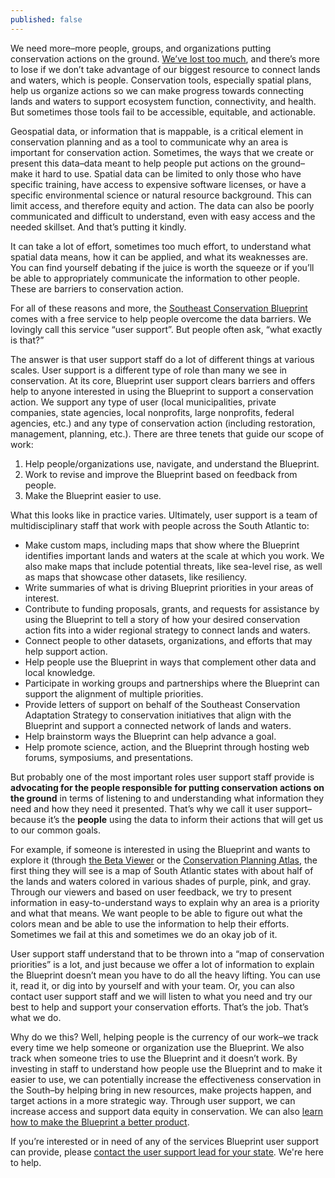 ```yaml
---
published: false
---
```

We need more–more people, groups, and organizations putting conservation actions on the ground. [We’ve lost too much](https://www.birds.cornell.edu/home/bring-birds-back/), and there’s more to lose if we don’t take advantage of our biggest resource to connect lands and waters, which is people. Conservation tools, especially spatial plans, help us organize actions so we can make progress towards connecting lands and waters to support ecosystem function, connectivity, and health. But sometimes those tools fail to be accessible, equitable, and actionable.

Geospatial data, or information that is mappable, is a critical element in conservation planning and as a tool to communicate why an area is important for conservation action. Sometimes, the ways that we create or present this data–data meant to help people put actions on the ground–make it hard to use. Spatial data can be limited to only those who have specific training, have access to expensive software licenses, or have a specific environmental science or natural resource background. This can limit access, and therefore equity and action. The data can also be poorly communicated and difficult to understand, even with easy access and the needed skillset. And that’s putting it kindly.

It can take a lot of effort, sometimes too much effort, to understand what spatial data means, how it can be applied, and what its weaknesses are. You can find yourself debating if the juice is worth the squeeze or if you’ll be able to appropriately communicate the information to other people. These are barriers to conservation action.

For all of these reasons and more, the [Southeast Conservation Blueprint](secassoutheast.org/blueprint) comes with a free service to help people overcome the data barriers. We lovingly call this service “user support”. But people often ask, “what exactly is that?”

The answer is that user support staff do a lot of different things at various scales. User support is a different type of role than many we see in conservation. At its core, Blueprint user support clears barriers and offers help to anyone interested in using the Blueprint to support a conservation action. We support any type of user (local municipalities, private companies, state agencies, local nonprofits, large nonprofits, federal agencies, etc.) and any type of conservation action (including restoration, management, planning, etc.). There are three tenets that guide our scope of work:

1. Help people/organizations use, navigate, and understand the Blueprint.
2. Work to revise and improve the Blueprint based on feedback from people.
3. Make the Blueprint easier to use.

What this looks like in practice varies. Ultimately, user support is a team of multidisciplinary staff that work with people across the South Atlantic to:

- Make custom maps, including maps that show where the Blueprint identifies important lands and waters at the scale at which you work. We also make maps that include potential threats, like sea-level rise, as well as maps that showcase other datasets, like resiliency.
- Write summaries of what is driving Blueprint priorities in your areas of interest.
- Contribute to funding proposals, grants, and requests for assistance by using the Blueprint to tell a story of how your desired conservation action fits into a wider regional strategy to connect lands and waters.
- Connect people to other datasets, organizations, and efforts that may help support action.
- Help people use the Blueprint in ways that complement other data and local knowledge.
- Participate in working groups and partnerships where the Blueprint can support the alignment of multiple priorities.
- Provide letters of support on behalf of the Southeast Conservation Adaptation Strategy to conservation initiatives that align with the Blueprint and support a connected network of lands and waters.
- Help brainstorm ways the Blueprint can help advance a goal.
- Help promote science, action, and the Blueprint through hosting web forums, symposiums, and presentations.

But probably one of the most important roles user support staff provide is **advocating for the people responsible for putting conservation actions on the ground** in terms of listening to and understanding what information they need and how they need it presented. That’s why we call it user support–because it’s the **people** using the data to inform their actions that will get us to our common goals.

For example, if someone is interested in using the Blueprint and wants to explore it (through [the Beta Viewer](https://blueprint.geoplatform.gov/southeast/) or the [Conservation Planning Atlas](https://seregion.databasin.org/galleries/5d5eb2989ea14a9f8df3ebb619fe470c/), the first thing they will see is a map of South Atlantic states with about half of the lands and waters colored in various shades of purple, pink, and gray. Through our viewers and based on user feedback, we try to present information in easy-to-understand ways to explain why an area is a priority and what that means. We want people to be able to figure out what the colors mean and be able to use the information to help their efforts. Sometimes we fail at this and sometimes we do an okay job of it.

User support staff understand that to be thrown into a “map of conservation priorities” is a lot, and just because we offer a lot of information to explain the Blueprint doesn’t mean you have to do all the heavy lifting. You can use it, read it, or dig into by yourself and with your team. Or, you can also contact user support staff and we will listen to what you need and try our best to help and support your conservation efforts. That’s the job. That’s what we do.

Why do we this? Well, helping people is the currency of our work–we track every time we help someone or organization use the Blueprint. We also track when someone tries to use the Blueprint and it doesn’t work. By investing in staff to understand how people use the Blueprint and to make it easier to use, we can potentially increase the effectiveness conservation in the South–by helping bring in new resources, make projects happen, and target actions in a more strategic way. Through user support, we can increase access and support data equity in conservation. We can also [learn how to make the Blueprint a better product](http://secassoutheast.org/2021/04/25/here-to-help-wait-come-back.html).

If you’re interested or in need of any of the services Blueprint user support can provide, please [contact the user support lead for your state](http://secassoutheast.org/contact). We're here to help.